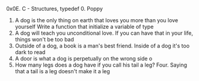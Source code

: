 0x0E. C - Structures, typedef
0. Poppy
1. A dog is the only thing on earth that loves you more than you love yourself
Write a function that initialize a variable of type
2. A dog will teach you unconditional love. If you can have that in your life, things won't be too bad
3. Outside of a dog, a book is a man's best friend. Inside of a dog it's too dark to read
4. A door is what a dog is perpetually on the wrong side o
5. How many legs does a dog have if you call his tail a leg? Four. Saying that a tail is a leg doesn't make it a leg
